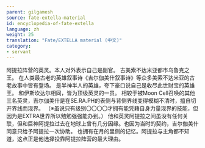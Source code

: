 ```yaml
---
parent: gilgamesh
source: fate-extella-material
id: encyclopedia-of-fate-extella
language: zh
weight: 25
translation: "Fate/EXTELLA material (中文)"
category:
- servant
---
```


阿提拉阵营的英灵。本人对外表示自己是副官。
古美索不达米亚都市乌鲁克之王。
在人类最古老的英雄叙事诗《吉尔伽美什叙事诗》等众多美索不达米亚的古老故事中皆有登场。
是半神半人的英雄，夸下豪口说自己是收尽此世财宝的英雄王。
和伊斯坎达尔相同，皆为顶级英灵的一员。
相较于被Moon Cell召唤的其他三名英灵，吉尔伽美什是在SE.RA.PH的表侧与背侧界线变得模糊不清时，擅自切开界线而现界。
（※虽说只有级别〇〇〇〇才拥有能凭藉自身力量现界的技能，但因为是EXTRA世界所以勉勉强强能办到。）
他和英灵阿提拉之间虽没有任何关联，但和巨神阿提拉过去在地球上曾有几分因缘。也因为当时的契约，吉尔伽美什同意只给予阿提拉一次协助。
也拥有在月的里侧的记忆。阿提拉与主角都不知道，这点正是他选择投靠阿提拉阵营的最大理由。
